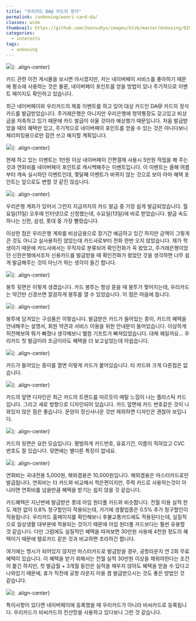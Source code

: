 ```yaml
---
title: "우리카드 DA@ 카드의 정석"
permalink: /unboxing/woori-card-da/
classes: wide
thumbnail: https://github.com/JoonsuRyu/images/blob/master/Unboxing/029/00.jpg?raw=true
categories:
  - interests
tags:
  - unboxing
---
```


![](https://github.com/JoonsuRyu/images/blob/master/Unboxing/029/00.jpg?raw=true){: .align-center}

카드 관련 이전 게시물을 보시면 아시겠지만, 저는 네이버페이 서비스를 좋아하기 때문에 평소에 사용하는 것은 물론, 네이버페이 포인트를 얻을 방법이 있나 주기적으로 이벤트 페이지도 확인하고 있습니다.

최근 네이버페이와 우리카드의 제휴 이벤트를 하고 있어 대상 카드인 DA@ 카드의 정석 카드를 발급받았습니다. 주거래은행은 아니지만 우리은행에 청약통장도 갖고있고 비상금을 저축하고 있기 때문에 카드 발급이 쉬울 것이라 예상했기 때문입니다. 처음 발급받았을 때의 혜택만 있고, 주기적으로 네이버페이 포인트를 얻을 수 있는 것은 아니다보니 체리피킹용으로만 잠깐 쓰고 해지할 계획입니다.

![](https://github.com/JoonsuRyu/images/blob/master/Unboxing/029/01.png?raw=true){: .align-center}

현재 하고 있는 이벤트는 1만원 이상 네이버페이 간편결제 사용시 5만원 적립을 해 주는 것과 연회비를 네이버페이 포인트로 캐시백해주는 이벤트입니다. 이 이벤트는 올해 여름부터 계속 실시하던 이벤트인데, 몇달째 이벤트가 바뀌지 않는 것으로 보아 아마 혜택 포인트는 앞으로도 변할 것 같진 않습니다.

![](https://github.com/JoonsuRyu/images/blob/master/Unboxing/029/02.jpg?raw=true){: .align-center}

우리은행 계좌가 있어서 그런지 지금까지의 카드 발급 중 가장 쉽게 발급되었습니다. 월요일(11일) 오후에 인터넷으로 신청했는데, 수요일(13일)에 바로 받았습니다. 발급 속도 하나는 신한, 삼성, 롯데 중 가장 빨랐습니다.

이상한 점은 우리은행 계좌를 비상금용으로 장기간 예금하고 있긴 하지만 금액이 그렇게 큰 것도 아니고 실사용하진 않았는데 카드사로부터 전화 한번 오지 않았습니다. 제가 학생이기 때문에 카드사에서는 무직자로 분류되어 확인전화가 꼭 왔었고, 주거래은행이었던 신한은행에서조차 신용카드를 발급받을 때 확인전화가 왔었던 것을 생각하면 너무 쉽게 발급해주는 것이 아닌가 하는 생각이 들긴 합니다.

![](https://github.com/JoonsuRyu/images/blob/master/Unboxing/029/03.jpg?raw=true){: .align-center}

봉투 뒷면은 이렇게 생겼습니다. 카드 봉투는 항상 뜯을 때 봉투가 찢어지는데, 우리카드는 약간만 신경쓰면 깔끔하게 봉투를 열 수 있었습니다. 이 점은 마음에 듭니다.

![](https://github.com/JoonsuRyu/images/blob/master/Unboxing/029/04.jpg?raw=true){: .align-center}

봉투에 담겨있는 구성품은 이렇습니다. 발급받은 카드가 들어있는 종이, 카드의 혜택을 안내해주는 설명서, 회원 약관과 서비스 이용을 위한 안내문이 들어있습니다. 이상하게 허전해보여 뭐가 빠졌나 생각해보니 웰컴 기프트가 빠져있었습니다. 대체 왜일까요... 우리카드 첫 발급이라 조금이라도 혜택을 더 보고싶었는데 아쉽습니다.

![](https://github.com/JoonsuRyu/images/blob/master/Unboxing/029/05.jpg?raw=true){: .align-center}

카드가 들어있는 종이를 열면 이렇게 카드가 붙어있습니다. 타 카드와 크게 다른점은 없습니다.

![](https://github.com/JoonsuRyu/images/blob/master/Unboxing/029/06.jpg?raw=true){: .align-center}

카드의 앞면 디자인은 최근 카드의 트렌드를 따르듯이 메탈 느낌이 나는 플라스틱 카드입니다. 그리고 세로 방향으로 디자인되어 있습니다. 카드 앞면에 카드 번호같은 것이 나와있지 않은 점은 좋습니다. 문양이 정신사나운 것만 제외하면 디자인은 괜찮아 보입니다.

![](https://github.com/JoonsuRyu/images/blob/master/Unboxing/029/07.jpg?raw=true){: .align-center}

카드의 뒷면은 요런 모습입니다. 평범하게 카드번호, 유효기간, 이름이 적혀있고 CVC 번호도 잘 있습니다. 뒷면에는 별다른 특징이 없네요.

![](https://github.com/JoonsuRyu/images/blob/master/Unboxing/029/08.png?raw=true){: .align-center}

연회비는 국내전용 5,000원, 해외겸용은 10,000원입니다. 해외겸용은 마스터카드로만 발급됩니다. 연회비는 타 카드와 비교해서 적은편이지만, 주력 카드로 사용하는것이 아니라면 연회비를 넘을만큼 혜택을 받기는 쉽지 않을 것 같습니다.

카드혜택은 지난번에 발급받은 롯데 아임 원더풀 카드와 비슷합니다. 전월 이용 실적 한도 제한 없이 0.8% 청구할인이 적용되는데, 거기에 생활업종은 0.5% 추가 청구할인이 적용됩니다. 우리카드 홈페이지를 확인해보니 후불교통카드에도 적용된다는데, 실질적으로 일상생활 대부분에 적용되는 것이기 때문에 아임 원더풀 카드보다는 훨씬 유용할 것 같습니다. 다만 그럼에도 실질적인 혜택을 따져보면 30만원 사용에 4천원 정도의 혜택이기 때문에 텔로카드 같은 것과 비교하면 초라하긴 합니다.

여기에는 명시가 되어있지 않지만 마스터카드로 발급받을 경우, 공항라운지 연 2회 무료혜택이 있습니다. 이 혜택을 받기 위해서는 전월 실적 30만원 이상을 채워야한다는 조건이 붙긴 하지만, 첫 발급월 + 3개월 동안은 실적을 채우지 않아도 혜택을 받을 수 있다고 나와있기 때문에, 휴가 직전에 공항 라운지 이용 겸 발급받으시는 것도 좋은 방법인 것 같습니다.

![](https://github.com/JoonsuRyu/images/blob/master/Unboxing/029/09.png?raw=true){: .align-center}

특이사항이 있다면 네이버페이에 등록했을 때 우리카드가 아니라 비씨카드로 등록됩니다. 우리카드가 비씨카드의 전산망을 사용하고 있다보니 그런 것 같습니다.